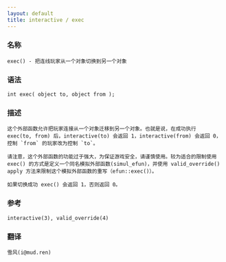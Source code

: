 ```yaml
---
layout: default
title: interactive / exec
---
```


### 名称

    exec() - 把连线玩家从一个对象切换到另一个对象

### 语法

    int exec( object to, object from );

### 描述

    这个外部函数允许把玩家连接从一个对象迁移到另一个对象。也就是说，在成功执行 exec(to, from) 后，interactive(to) 会返回 1，interactive(from) 会返回 0，控制 `from` 的玩家改为控制 `to`。

    请注意，这个外部函数的功能过于强大，为保证游戏安全，请谨慎使用。较为适合的限制使用 exec() 的方式是定义一个同名模拟外部函数(simul_efun)，并使用 valid_override() apply 方法来限制这个模拟外部函数的重写（efun::exec()）。

    如果切换成功 exec() 会返回 1，否则返回 0。

### 参考

    interactive(3), valid_override(4)

### 翻译

    雪风(i@mud.ren)
